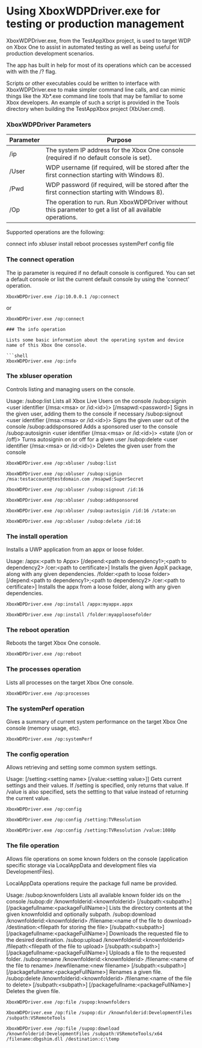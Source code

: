 # Using XboxWDPDriver.exe for testing or production management

XboxWDPDriver.exe, from the TestAppXbox project, is used to target WDP on Xbox One to assist in automated testing as well as being useful for production development scenarios.

The app has built in help for most of its operations which can be accessed with with the /? flag.

Scripts or other executables could be written to interface with XboxWDPDriver.exe to make simpler command line calls, and can mimic things like the Xb*.exe command line tools that may be familiar to some Xbox developers. An example of such a script is provided in the Tools directory when building the TestAppXbox project (XbUser.cmd).

### XboxWDPDriver Parameters

| Parameter               | Purpose                                        |
|-------------------------|------------------------------------------------|
| /ip                     | The system IP address for the Xbox One console (required if no default console is set).          |
| /User                   | WDP username (if required, will be stored after the first connection starting with Windows 8).   |
| /Pwd                    | WDP password (if required, will be stored after the first connection starting with Windows 8).   |
| /Op                     | The operation to run. Run XboxWDPDriver without this parameter to get a list of all available operations.    |

Supported operations are the following:

connect
info
xbluser
install
reboot
processes
systemPerf
config
file

### The connect operation

The ip parameter is required if no default console is configured. You can set a default console or list the current default console by using the 'connect' operation.

```shell
XboxWDPDriver.exe /ip:10.0.0.1 /op:connect
```
or
```shell
XboxWDPDriver.exe /op:connect

### The info operation

Lists some basic information about the operating system and device name of this Xbox One console.

```shell
XboxWDPDriver.exe /op:info
```

### The xbluser operation

Controls listing and managing users on the console.

Usage:
  /subop:list
        Lists all Xbox Live Users on the console
  /subop:signin \<user identifier (/msa:\<msa\> or /id:\<id\>)> [/msapwd:\<password\>]
        Signs in the given user, adding them to the console if necessary
  /subop:signout \<user identifier (/msa:\<msa\> or /id:\<id\>)>
        Signs the given user out of the console
  /subop:addsponsored
        Adds a sponsored user to the console
  /subop:autosignin \<user identifier (/msa:\<msa\> or /id:\<id\>)\> \<state (/on or /off)\>
        Turns autosignin on or off for a given user
  /subop:delete \<user identifier (/msa:\<msa\> or /id:\<id\>)\>
        Deletes the given user from the console

```shell
XboxWDPDriver.exe /op:xbluser /subop:list
```

```shell
XboxWDPDriver.exe /op:xbluser /subop:signin /msa:testaccount@testdomain.com /msapwd:SuperSecret
```

```shell
XboxWDPDriver.exe /op:xbluser /subop:signout /id:16
```

```shell
XboxWDPDriver.exe /op:xbluser /subop:addsponsored
```

```shell
XboxWDPDriver.exe /op:xbluser /subop:autosigin /id:16 /state:on
```

```shell
XboxWDPDriver.exe /op:xbluser /subop:delete /id:16
```

### The install operation

Installs a UWP application from an appx or loose folder.

Usage:
  /appx:\<path to Appx\> [/depend:\<path to dependency1\>;\<path to dependency2\> /cer:\<path to certificate\>]
        Installs the given AppX package, along with any given dependencies.
  /folder:\<path to loose folder\> [/depend:\<path to dependency1\>;\<path to dependency2\> /cer:\<path to certificate\>]
        Installs the appx from a loose folder, along with any given dependencies.

```shell
XboxWDPDriver.exe /op:install /appx:myappx.appx
```

```shell
XboxWDPDriver.exe /op:install /folder:myapploosefolder
```

### The reboot operation

Reboots the target Xbox One console.

```shell
XboxWDPDriver.exe /op:reboot
```

### The processes operation

Lists all processes on the target Xbox One console.

```shell
XboxWDPDriver.exe /op:processes
```

### The systemPerf operation

Gives a summary of current system performance on the target Xbox One console (memory usage, etc).

```shell
XboxWDPDriver.exe /op:systemPerf
```

### The config operation

Allows retrieving and setting some common system settings.

Usage:
  [/setting:\<setting name\> [/value:\<setting value\>]]
        Gets current settings and their values. If
        /setting is specified, only returns that value.
        If /value is also specified, sets the settting to
        that value instead of returning the current
        value.

```shell
XboxWDPDriver.exe /op:config
```

```shell
XboxWDPDriver.exe /op:config /setting:TVResolution
```

```shell
XboxWDPDriver.exe /op:config /setting:TVResolution /value:1080p
```

### The file operation

Allows file operations on some known folders on the console (application specific storage via LocalAppData and development files via DevelopmentFiles).

LocalAppData operations require the package full name be provided.

Usage:
  /subop:knownfolders
        Lists all available known folder ids on the console
  /subop:dir /knownfolderid:\<knownfolderid\> [/subpath:\<subpath\>] [/packagefullname:\<packageFullName\>]
        Lists the directory contents at the given knownfoldid and optionally subpath.
  /subop:download /knownfolderid:\<knownfolderid\> /filename:\<name of the file to download\> /destination:\<filepath for storing the file\> [/subpath:\<subpath\>] [/packagefullname:\<packageFullName\>]
        Downloads the requested file to the desired destination.
  /subop:upload /knownfolderid:\<knownfolderid\> /filepath:\<filepath of the file to upload\> [/subpath:\<subpath\>] [/packagefullname:\<packageFullName\>]
        Uploads a file to the requested folder.
  /subop:rename /knownfolderid:\<knownfolderid\> /filename:\<name of the file to rename\> /newfilename:\<new filename\> [/subpath:\<subpath\>] [/packagefullname:\<packageFullName\>]
        Renames a given file.
  /subop:delete /knownfolderid:\<knownfolderid\> /filename:\<name of the file to delete\> [/subpath:\<subpath\>] [/packagefullname:\<packageFullName\>]
        Deletes the given file.

```shell
XboxWDPDriver.exe /op:file /supop:knownfolders
```

```shell
XboxWDPDriver.exe /op:file /supop:dir /knownfolderid:DevelopmentFiles /subpath:VSRemoteTools
```

```shell
XboxWDPDriver.exe /op:file /supop:download /knownfolderid:DevelopmentFiles /subpath:VSRemoteTools/x64 /filename:dbgshim.dll /destination:c:\temp
```